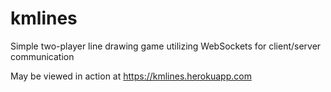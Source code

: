 # kmlines
Simple two-player line drawing game utilizing WebSockets for client/server communication

May be viewed in action at https://kmlines.herokuapp.com
